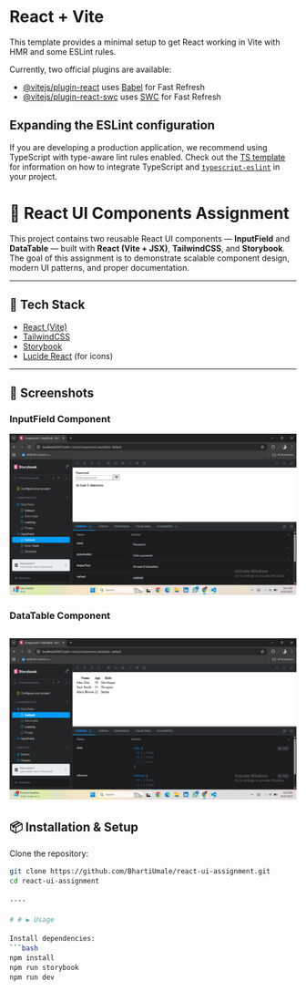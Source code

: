 # React + Vite

This template provides a minimal setup to get React working in Vite with HMR and some ESLint rules.

Currently, two official plugins are available:

- [@vitejs/plugin-react](https://github.com/vitejs/vite-plugin-react/blob/main/packages/plugin-react) uses [Babel](https://babeljs.io/) for Fast Refresh
- [@vitejs/plugin-react-swc](https://github.com/vitejs/vite-plugin-react/blob/main/packages/plugin-react-swc) uses [SWC](https://swc.rs/) for Fast Refresh

## Expanding the ESLint configuration

If you are developing a production application, we recommend using TypeScript with type-aware lint rules enabled. Check out the [TS template](https://github.com/vitejs/vite/tree/main/packages/create-vite/template-react-ts) for information on how to integrate TypeScript and [`typescript-eslint`](https://typescript-eslint.io) in your project.

# 🎨 React UI Components Assignment

This project contains two reusable React UI components — **InputField** and **DataTable** — built with **React (Vite + JSX)**, **TailwindCSS**, and **Storybook**.  
The goal of this assignment is to demonstrate scalable component design, modern UI patterns, and proper documentation.

---

## 🚀 Tech Stack

- [React (Vite)](https://vitejs.dev/)
- [TailwindCSS](https://tailwindcss.com/)
- [Storybook](https://storybook.js.org/)
- [Lucide React](https://lucide.dev/) (for icons)

---

## 📸 Screenshots

### InputField Component

![InputField Screenshot](./src/screenshots/inputField.png)

### DataTable Component

## ![DataTable Screenshot](./src/screenshots/datatable.png)

## 📦 Installation & Setup

Clone the repository:

````bash
git clone https://github.com/BhartiUmale/react-ui-assignment.git
cd react-ui-assignment

----

# # ▶️ Usage

Install dependencies:
```bash
npm install
npm run storybook
npm run dev

````
